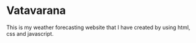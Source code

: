 # Vatavarana
This is my weather forecasting website that I have created by using html, css and javascript.
